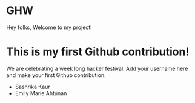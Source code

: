 # GHW

Hey folks,
Welcome to my project!

# This is my first Github contribution!

We are celebrating a week long hacker festival. Add your username here and make your first Github contribution.
- Sashrika Kaur
- Emily Marie Ahtúnan
